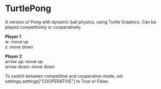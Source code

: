 # TurtlePong
A version of Pong with dynamic ball physics, using Turtle Graphics. Can be played competitively or cooperatively.

**Player 1**  
w: move up  
s: move down  

**Player 2**  
arrow up: move up  
arrow down: move down

To switch between competitive and cooperative mode, set settings.settings["COOPERATIVE"] to True or False.